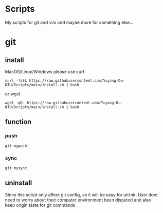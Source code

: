 # Scripts
My scripts for git and vim and maybe more for something else...

# git 
## install

MacOS/Linux/Windows 
please use
curl


`curl -fsSL https://raw.githubusercontent.com/Yuyang-Du-NTU/Scripts/main/install.sh | bash`

or wget


`wget -qO- https://raw.githubusercontent.com/Yuyang-Du-NTU/Scripts/main/install.sh | bash`


## function

### push
`git mypush`


### sync
`git mysync`

## uninstall
Since this script only affect git config, so it will be easy for unlink. User dont need to worry about their computer environment been disputed
and also keep origin taste for git commands

